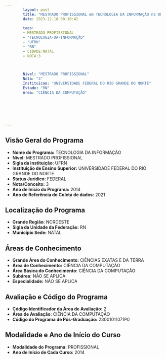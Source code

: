 ```yaml
---
        layout: post
        title: "MESTRADO PROFISSIONAL em TECNOLOGIA DA INFORMAÇÃO na UFRN  "
        date: 2023-12-18 00:10:42
     
        tags:
        - MESTRADO PROFISSIONAL
        - "TECNOLOGIA-DA-INFORMAÇÃO"
        - "UFRN"
        - "RN"
        - CIDADE:NATAL
        - NOTA:3
        
       

        Nivel: "MESTRADO PROFISSIONAL"
        Nota: "3"
        Instituicao: "UNIVERSIDADE FEDERAL DO RIO GRANDE DO NORTE"
        Estado: "RN"
        Area: "CIÊNCIA DA COMPUTAÇÃO"
        
        
        
        
        
        
---
```

## Visão Geral do Programa
- **Nome do Programa:** TECNOLOGIA DA INFORMAÇÃO
- **Nível:** MESTRADO PROFISSIONAL
- **Sigla da Instituição:** UFRN
- **Instituição de Ensino Superior:** UNIVERSIDADE FEDERAL DO RIO GRANDE DO NORTE
- **Status Jurídico:** FEDERAL
- **Nota/Conceito:** 3
- **Ano de Início do Programa:** 2014
- **Ano de Referência do Coleta de dados:** 2021

## Localização do Programa
- **Grande Região:** NORDESTE
- **Sigla da Unidade da Federação:** RN
- **Município Sede:** NATAL

## Áreas de Conhecimento
- **Grande Área do Conhecimento:** CIÊNCIAS EXATAS E DA TERRA
- **Área de Conhecimento:** CIÊNCIA DA COMPUTAÇÃO
- **Área Básica do Conhecimento:** CIÊNCIA DA COMPUTAÇÃO
- **Subárea:** NÃO SE APLICA
- **Especialidade:** NÃO SE APLICA

## Avaliação e Código do Programa
- **Código Identificador da Área de Avaliação:** 2
- **Área de Avaliação:** CIÊNCIA DA COMPUTAÇÃO
- **Código do Programa de Pós-Graduação:** 23001011071P0


## Modalidade e Ano de Início do Curso
- **Modalidade do Programa:** PROFISSIONAL
- **Ano de Início de Cada Curso:** 2014
